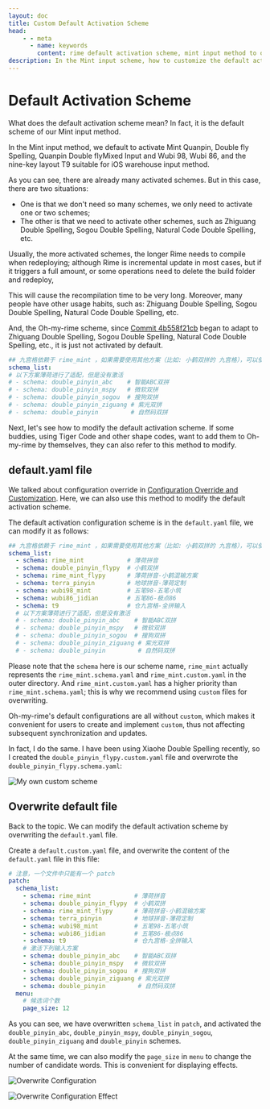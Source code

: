 ```yaml
---
layout: doc
title: Custom Default Activation Scheme
head:
    - - meta
      - name: keywords
        content: rime default activation scheme, mint input method to open double spelling, rime default scheme configuration
description: In the Mint input scheme, how to customize the default activation scheme? How to activate Zhiguang Double Spelling, Sogou Double Spelling, Natural Code Double Spelling, etc.?
---
```


# Default Activation Scheme
What does the default activation scheme mean? In fact, it is the default scheme of our Mint input method.

In the Mint input method, we default to activate Mint Quanpin, Double fly Spelling, Quanpin Double flyMixed Input and Wubi 98, Wubi 86, and the nine-key layout T9 suitable for iOS warehouse input method.

As you can see, there are already many activated schemes. But in this case, there are two situations:
- One is that we don't need so many schemes, we only need to activate one or two schemes;
- The other is that we need to activate other schemes, such as Zhiguang Double Spelling, Sogou Double Spelling, Natural Code Double Spelling, etc.

Usually, the more activated schemes, the longer Rime needs to compile when redeploying; although Rime is incremental update in most cases, but if it triggers a full amount, or some operations need to delete the build folder and redeploy,

This will cause the recompilation time to be very long. Moreover, many people have other usage habits, such as: Zhiguang Double Spelling, Sogou Double Spelling, Natural Code Double Spelling, etc.

And, the Oh-my-rime scheme, since <Badge type="tip">[Commit 4b558f21cb](https://github.com/Mintimate/oh-my-rime/commit/4b558f21cb946e96e11cce51c68c8a16e5676877)</Badge> began to adapt to Zhiguang Double Spelling, Sogou Double Spelling, Natural Code Double Spelling, etc., it is just not activated by default.

```yaml
## 九宫格依赖于 rime_mint ，如果需要使用其他方案（比如: 小鹤双拼的 九宫格），可以使用 custom 文件覆写
schema_list:
# 以下方案薄荷进行了适配，但是没有激活
# - schema: double_pinyin_abc    # 智能ABC双拼
# - schema: double_pinyin_mspy   # 微软双拼
# - schema: double_pinyin_sogou  # 搜狗双拼
# - schema: double_pinyin_ziguang # 紫光双拼
# - schema: double_pinyin         # 自然码双拼
```

Next, let's see how to modify the default activation scheme. If some buddies, using Tiger Code and other shape codes, want to add them to Oh-my-rime by themselves, they can also refer to this method to modify.

## default.yaml file
We talked about configuration override in [Configuration Override and Customization](configurationOverride.html). Here, we can also use this method to modify the default activation scheme.

The default activation configuration scheme is in the `default.yaml` file, we can modify it as follows:

```yaml
## 九宫格依赖于 rime_mint ，如果需要使用其他方案（比如: 小鹤双拼的 九宫格），可以使用 custom 文件覆写
schema_list:
  - schema: rime_mint            # 薄荷拼音
  - schema: double_pinyin_flypy  # 小鹤双拼
  - schema: rime_mint_flypy      # 薄荷拼音-小鹤混输方案
  - schema: terra_pinyin         # 地球拼音-薄荷定制
  - schema: wubi98_mint          # 五笔98-五笔小筑
  - schema: wubi86_jidian        # 五笔86-极点86
  - schema: t9                   # 仓九宫格-全拼输入
  # 以下方案薄荷进行了适配，但是没有激活
  # - schema: double_pinyin_abc    # 智能ABC双拼
  # - schema: double_pinyin_mspy   # 微软双拼
  # - schema: double_pinyin_sogou  # 搜狗双拼
  # - schema: double_pinyin_ziguang # 紫光双拼
  # - schema: double_pinyin         # 自然码双拼
```

Please note that the `schema` here is our scheme name, `rime_mint` actually represents the `rime_mint.schema.yaml` and `rime_mint.custom.yaml` in the outer directory. And `rime_mint.custom.yaml` has a higher priority than `rime_mint.schema.yaml`; this is why we recommend using `custom` files for overwriting.

Oh-my-rime's default configurations are all without `custom`, which makes it convenient for users to create and implement `custom`, thus not affecting subsequent synchronization and updates.

In fact, I do the same. I have been using Xiaohe Double Spelling recently, so I created the `double_pinyin_flypy.custom.yaml` file and overwrote the `double_pinyin_flypy.schema.yaml`:

![My own custom scheme](/image/guide/customConfigOfMineInDoubleFly.webp)

## Overwrite default file
Back to the topic. We can modify the default activation scheme by overwriting the `default.yaml` file.

Create a `default.custom.yaml` file, and overwrite the content of the `default.yaml` file in this file:

```yaml
# 注意，一个文件中只能有一个 patch
patch:
  schema_list:
    - schema: rime_mint            # 薄荷拼音
    - schema: double_pinyin_flypy  # 小鹤双拼
    - schema: rime_mint_flypy      # 薄荷拼音-小鹤混输方案
    - schema: terra_pinyin         # 地球拼音-薄荷定制
    - schema: wubi98_mint          # 五笔98-五笔小筑
    - schema: wubi86_jidian        # 五笔86-极点86
    - schema: t9                   # 仓九宫格-全拼输入
    # 激活下列输入方案
    - schema: double_pinyin_abc    # 智能ABC双拼
    - schema: double_pinyin_mspy   # 微软双拼
    - schema: double_pinyin_sogou  # 搜狗双拼
    - schema: double_pinyin_ziguang # 紫光双拼
    - schema: double_pinyin         # 自然码双拼
  menu:
    # 候选词个数
    page_size: 12
```

As you can see, we have overwritten `schema_list` in `patch`, and activated the `double_pinyin_abc`, `double_pinyin_mspy`, `double_pinyin_sogou`, `double_pinyin_ziguang` and `double_pinyin` schemes.

At the same time, we can also modify the `page_size` in `menu` to change the number of candidate words. This is convenient for displaying effects.

![Overwrite Configuration](/image/guide/overwriteDefaultResult.webp)

![Overwrite Configuration Effect](/image/guide/overwriteDefault.webp)